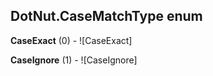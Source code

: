 ## DotNut.CaseMatchType enum

**CaseExact** (0) - ![CaseExact]

**CaseIgnore** (1) - ![CaseIgnore]

